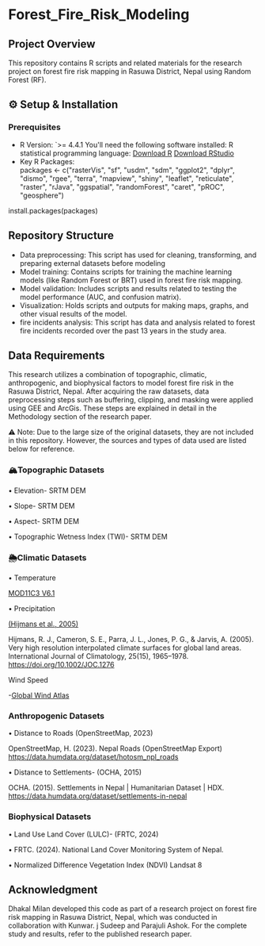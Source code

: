 # Forest_Fire_Risk_Modeling

## Project Overview 
This repository contains R scripts and related materials for the research project on forest fire risk mapping in Rasuwa District, Nepal using Random Forest (RF).

## ⚙️ Setup & Installation  
### Prerequisites  
- R Version: `>= 4.4.1
You'll need the following software installed: 
R statistical programming language:
[Download R](https://cran.r-project.org/) 
[Download RStudio](https://posit.co/download/rstudio-desktop/)
- Key R Packages:  
packages <- c("rasterVis", "sf", "usdm", "sdm", "ggplot2", "dplyr", "dismo", "rgee", 
              "terra", "mapview", "shiny", "leaflet", "reticulate", "raster", 
              "rJava", "ggspatial", "randomForest", "caret", "pROC", "geosphere")

install.packages(packages)

## Repository Structure
- Data preprocessing: This script has used for cleaning, transforming, and preparing external datasets before modeling
- Model training: Contains scripts for training the machine learning models (like Random Forest or BRT) used in forest fire risk mapping.
- Model validation: Includes scripts and results related to testing the model performance (AUC, and confusion matrix).
- Visualization: Holds scripts and outputs for making maps, graphs, and other visual results of the model.
- fire incidents analysis: This script has data and analysis related to forest fire incidents recorded over the past 13 years in the study area.


## Data Requirements
This research utilizes a combination of topographic, climatic, anthropogenic, and biophysical factors to model forest fire risk in the Rasuwa District, Nepal. After acquiring the raw datasets, data preprocessing steps such as buffering, clipping, and masking were applied using GEE and ArcGis. These steps are explained in detail in the Methodology section of the research paper.

⚠️ Note: Due to the large size of the original datasets, they are not included in this repository. However, the sources and types of data used are listed below for reference.

### **🏔️Topographic Datasets**

•	Elevation- SRTM DEM

•	Slope- SRTM DEM

•	Aspect- SRTM DEM

•	Topographic Wetness Index (TWI)- SRTM DEM

### **🌦Climatic Datasets**
•	Temperature

[MOD11C3 V6.1](https://lpdaac.usgs.gov/products/mod11c3v061/)

•	Precipitation

[(Hijmans et al., 2005)](https://www.worldclim.org/)

Hijmans, R. J., Cameron, S. E., Parra, J. L., Jones, P. G., & Jarvis, A. (2005). Very high resolution interpolated climate surfaces for global land areas. International Journal of Climatology, 25(15), 1965–1978. https://doi.org/10.1002/JOC.1276

Wind Speed

-[Global Wind Atlas](https://globalwindatlas.info/en/)

### **Anthropogenic Datasets**
•	Distance to Roads (OpenStreetMap, 2023)

OpenStreetMap, H. (2023). Nepal Roads (OpenStreetMap Export) https://data.humdata.org/dataset/hotosm_npl_roads

•	Distance to Settlements- (OCHA, 2015)

OCHA. (2015). Settlements in Nepal | Humanitarian Dataset | HDX. https://data.humdata.org/dataset/settlements-in-nepal

### **Biophysical Datasets**
•	Land Use Land Cover (LULC)- (FRTC, 2024)

•	FRTC. (2024). National Land Cover Monitoring System of Nepal.

•	Normalized Difference Vegetation Index (NDVI) 
  Landsat 8


## Acknowledgment
Dhakal Milan developed this code as part of a research project on forest fire risk mapping in Rasuwa District, Nepal, which was conducted in collaboration with Kunwar. j Sudeep and Parajuli Ashok. For the complete study and results, refer to the published research paper.

